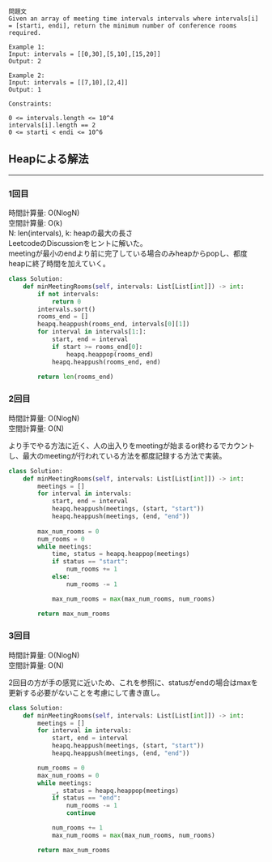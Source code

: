 ```
問題文
Given an array of meeting time intervals intervals where intervals[i] = [starti, endi], return the minimum number of conference rooms required.

Example 1:
Input: intervals = [[0,30],[5,10],[15,20]]
Output: 2

Example 2:
Input: intervals = [[7,10],[2,4]]
Output: 1

Constraints:

0 <= intervals.length <= 10^4
intervals[i].length == 2
0 <= starti < endi <= 10^6
```


## Heapによる解法
---
### 1回目
時間計算量: O(NlogN)<br>
空間計算量: O(k)<br>
N: len(intervals), k: heapの最大の長さ<br>
LeetcodeのDiscussionをヒントに解いた。<br>
meetingが最小のendより前に完了している場合のみheapからpopし、都度heapに終了時間を加えていく。
```python
class Solution:
    def minMeetingRooms(self, intervals: List[List[int]]) -> int:
        if not intervals:
            return 0
        intervals.sort()
        rooms_end = []
        heapq.heappush(rooms_end, intervals[0][1])
        for interval in intervals[1:]:
            start, end = interval
            if start >= rooms_end[0]:
                heapq.heappop(rooms_end)
            heapq.heappush(rooms_end, end)

        return len(rooms_end)
```


### 2回目
時間計算量: O(NlogN)<br>
空間計算量: O(N)<br>

より手でやる方法に近く、人の出入りをmeetingが始まるor終わるでカウントし、最大のmeetingが行われている方法を都度記録する方法で実装。
```python
class Solution:
    def minMeetingRooms(self, intervals: List[List[int]]) -> int:
        meetings = []
        for interval in intervals:
            start, end = interval
            heapq.heappush(meetings, (start, "start"))
            heapq.heappush(meetings, (end, "end"))
        
        max_num_rooms = 0
        num_rooms = 0
        while meetings:
            time, status = heapq.heappop(meetings)
            if status == "start":
                num_rooms += 1
            else:
                num_rooms -= 1

            max_num_rooms = max(max_num_rooms, num_rooms)

        return max_num_rooms
```


### 3回目
時間計算量: O(NlogN)<br>
空間計算量: O(N)<br>

2回目の方が手の感覚に近いため、これを参照に、statusがendの場合はmaxを更新する必要がないことを考慮にして書き直し。
```python
class Solution:
    def minMeetingRooms(self, intervals: List[List[int]]) -> int:
        meetings = []
        for interval in intervals:
            start, end = interval
            heapq.heappush(meetings, (start, "start"))
            heapq.heappush(meetings, (end, "end"))

        num_rooms = 0
        max_num_rooms = 0
        while meetings:
            _, status = heapq.heappop(meetings)
            if status == "end":
                num_rooms -= 1
                continue

            num_rooms += 1
            max_num_rooms = max(max_num_rooms, num_rooms)

        return max_num_rooms
```

